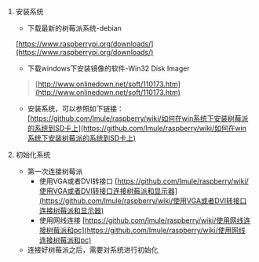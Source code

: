 1. 安装系统

	* 下载最新的树莓派系统-debian 

	[https://www.raspberrypi.org/downloads/](https://www.raspberrypi.org/downloads/)
	* 下载windows下安装镜像的软件-Win32 Disk Imager
	>[http://www.onlinedown.net/soft/110173.htm](http://www.onlinedown.net/soft/110173.htm)
	* 安装系统，可以参照如下链接：
	[https://github.com/lmule/raspberry/wiki/如何在win系统下安装树莓派的系统到SD卡上](https://github.com/lmule/raspberry/wiki/如何在win系统下安装树莓派的系统到SD卡上)

2. 初始化系统

    * 第一次连接树莓派
        * 使用VGA或者DVI转接口
        [https://github.com/lmule/raspberry/wiki/使用VGA或者DVI转接口连接树莓派和显示器](https://github.com/lmule/raspberry/wiki/使用VGA或者DVI转接口连接树莓派和显示器)
        * 使用网线连接
        [https://github.com/lmule/raspberry/wiki/使用网线连接树莓派和pc](https://github.com/lmule/raspberry/wiki/使用网线连接树莓派和pc)
    * 连接好树莓派之后，需要对系统进行初始化


